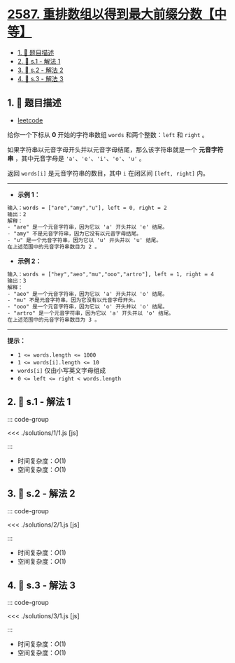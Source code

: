 # [2587. 重排数组以得到最大前缀分数【中等】](https://github.com/tnotesjs/TNotes.leetcode/tree/main/notes/2587.%20%E9%87%8D%E6%8E%92%E6%95%B0%E7%BB%84%E4%BB%A5%E5%BE%97%E5%88%B0%E6%9C%80%E5%A4%A7%E5%89%8D%E7%BC%80%E5%88%86%E6%95%B0%E3%80%90%E4%B8%AD%E7%AD%89%E3%80%91)

<!-- region:toc -->

- [1. 📝 题目描述](#1--题目描述)
- [2. 🎯 s.1 - 解法 1](#2--s1---解法-1)
- [3. 🎯 s.2 - 解法 2](#3--s2---解法-2)
- [4. 🎯 s.3 - 解法 3](#4--s3---解法-3)

<!-- endregion:toc -->

## 1. 📝 题目描述

- [leetcode](https://leetcode.cn/problems/count-the-number-of-vowel-strings-in-range/)

给你一个下标从 **0** 开始的字符串数组 `words` 和两个整数：`left` 和 `right` 。

如果字符串以元音字母开头并以元音字母结尾，那么该字符串就是一个 **元音字符串** ，其中元音字母是 `'a'`、`'e'`、`'i'`、`'o'`、`'u'` 。

返回 `words[i]` 是元音字符串的数目，其中 `i` 在闭区间 `[left, right]` 内。

---

- **示例 1：**

```txt
输入：words = ["are","amy","u"], left = 0, right = 2
输出：2
解释：
- "are" 是一个元音字符串，因为它以 'a' 开头并以 'e' 结尾。
- "amy" 不是元音字符串，因为它没有以元音字母结尾。
- "u" 是一个元音字符串，因为它以 'u' 开头并以 'u' 结尾。
在上述范围中的元音字符串数目为 2 。
```

- **示例 2：**

```txt
输入：words = ["hey","aeo","mu","ooo","artro"], left = 1, right = 4
输出：3
解释：
- "aeo" 是一个元音字符串，因为它以 'a' 开头并以 'o' 结尾。
- "mu" 不是元音字符串，因为它没有以元音字母开头。
- "ooo" 是一个元音字符串，因为它以 'o' 开头并以 'o' 结尾。
- "artro" 是一个元音字符串，因为它以 'a' 开头并以 'o' 结尾。
在上述范围中的元音字符串数目为 3 。
```

---

**提示：**

- `1 <= words.length <= 1000`
- `1 <= words[i].length <= 10`
- `words[i]` 仅由小写英文字母组成
- `0 <= left <= right < words.length`

## 2. 🎯 s.1 - 解法 1

::: code-group

<<< ./solutions/1/1.js [js]

:::

- 时间复杂度：$O(1)$
- 空间复杂度：$O(1)$

## 3. 🎯 s.2 - 解法 2

::: code-group

<<< ./solutions/2/1.js [js]

:::

- 时间复杂度：$O(1)$
- 空间复杂度：$O(1)$

## 4. 🎯 s.3 - 解法 3

::: code-group

<<< ./solutions/3/1.js [js]

:::

- 时间复杂度：$O(1)$
- 空间复杂度：$O(1)$
